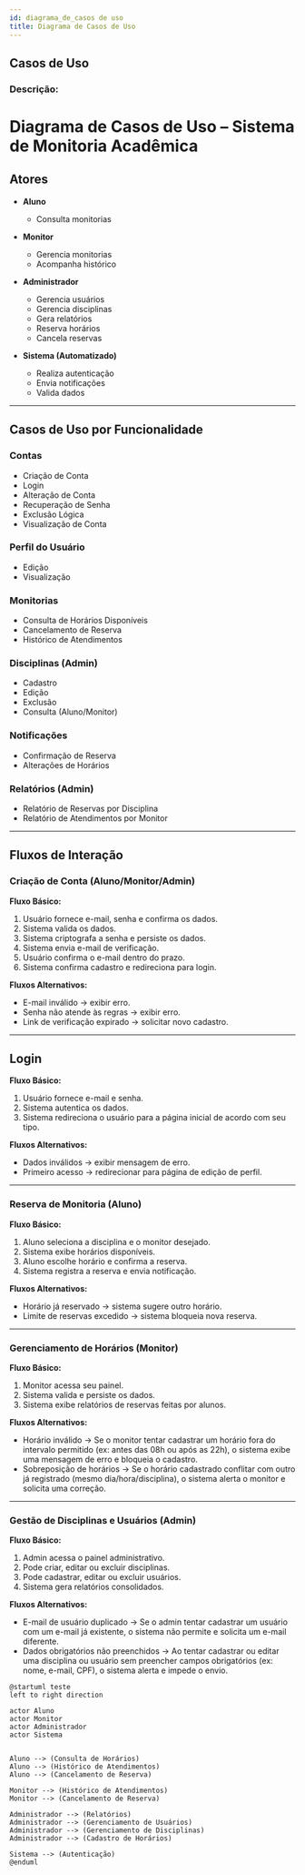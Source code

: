 ```yaml
---
id: diagrama_de_casos de uso
title: Diagrama de Casos de Uso
---
```


## Casos de Uso

### Descrição:

#  Diagrama de Casos de Uso – Sistema de Monitoria Acadêmica

##  Atores
- **Aluno**
    - Consulta monitorias

- **Monitor**
    
    - Gerencia monitorias
    - Acompanha histórico

- **Administrador**
    - Gerencia usuários
    - Gerencia disciplinas
    - Gera relatórios
    - Reserva horários
    - Cancela reservas

- **Sistema (Automatizado)**
    - Realiza autenticação
    - Envia notificações
    - Valida dados

---

##  Casos de Uso por Funcionalidade

###  Contas
- Criação de Conta
- Login
- Alteração de Conta
- Recuperação de Senha
- Exclusão Lógica
- Visualização de Conta

###  Perfil do Usuário
- Edição
- Visualização

###  Monitorias
- Consulta de Horários Disponíveis
- Cancelamento de Reserva
- Histórico de Atendimentos

###  Disciplinas (Admin)
- Cadastro
- Edição
- Exclusão
- Consulta (Aluno/Monitor)

###  Notificações
- Confirmação de Reserva
- Alterações de Horários

###  Relatórios (Admin)
- Relatório de Reservas por Disciplina
- Relatório de Atendimentos por Monitor

---

## Fluxos de Interação

###  Criação de Conta (Aluno/Monitor/Admin)

**Fluxo Básico:**
1. Usuário fornece e-mail, senha e confirma os dados.
2. Sistema valida os dados.
3. Sistema criptografa a senha e persiste os dados.
4. Sistema envia e-mail de verificação.
5. Usuário confirma o e-mail dentro do prazo.
6. Sistema confirma cadastro e redireciona para login.

**Fluxos Alternativos:**
- E-mail inválido → exibir erro.
- Senha não atende às regras → exibir erro.
- Link de verificação expirado → solicitar novo cadastro.

---

## Login

**Fluxo Básico:**
1. Usuário fornece e-mail e senha.
2. Sistema autentica os dados.
3. Sistema redireciona o usuário para a página inicial de acordo com seu tipo.

**Fluxos Alternativos:**
- Dados inválidos → exibir mensagem de erro.
- Primeiro acesso → redirecionar para página de edição de perfil.

---

### Reserva de Monitoria (Aluno)

**Fluxo Básico:**
1. Aluno seleciona a disciplina e o monitor desejado.
2. Sistema exibe horários disponíveis.
3. Aluno escolhe horário e confirma a reserva.
4. Sistema registra a reserva e envia notificação.

**Fluxos Alternativos:**
- Horário já reservado → sistema sugere outro horário.
- Limite de reservas excedido → sistema bloqueia nova reserva.

---

###  Gerenciamento de Horários (Monitor)

**Fluxo Básico:**
1. Monitor acessa seu painel.
2. Sistema valida e persiste os dados.
3. Sistema exibe relatórios de reservas feitas por alunos.

**Fluxos Alternativos:**
- Horário inválido → Se o monitor tentar cadastrar um horário fora do intervalo permitido (ex: antes das 08h ou após as 22h), o sistema exibe uma mensagem de erro e bloqueia o cadastro.
- Sobreposição de horários → Se o horário cadastrado conflitar com outro já registrado (mesmo dia/hora/disciplina), o sistema alerta o monitor e solicita uma correção.

---

###  Gestão de Disciplinas e Usuários (Admin)

**Fluxo Básico:**
1. Admin acessa o painel administrativo.
2. Pode criar, editar ou excluir disciplinas.
3. Pode cadastrar, editar ou excluir usuários.
4. Sistema gera relatórios consolidados.


**Fluxos Alternativos:**
- E-mail de usuário duplicado → Se o admin tentar cadastrar um usuário com um e-mail já existente, o sistema não permite e solicita um e-mail diferente.
- Dados obrigatórios não preenchidos → Ao tentar cadastrar ou editar uma disciplina ou usuário sem preencher campos obrigatórios (ex: nome, e-mail, CPF), o sistema alerta e impede o envio.

```puml
@startuml teste
left to right direction

actor Aluno
actor Monitor
actor Administrador
actor Sistema


Aluno --> (Consulta de Horários)
Aluno --> (Histórico de Atendimentos)
Aluno --> (Cancelamento de Reserva)

Monitor --> (Histórico de Atendimentos)
Monitor --> (Cancelamento de Reserva)

Administrador --> (Relatórios)
Administrador --> (Gerenciamento de Usuários)
Administrador --> (Gerenciamento de Disciplinas)
Administrador --> (Cadastro de Horários)

Sistema --> (Autenticação)
@enduml
```

